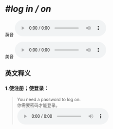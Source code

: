 # ***\#log in / on*** 
英音
<audio src="./media/log in1_AAC.aac" controls="controls"></audio>

美音
<audio src="./media/log in2_AAC.aac" controls="controls"></audio>



  

英文释义
---
### 1.**使注册；使登录：**  

 > You need a password to log on.  
 > 你需要密码才能登录。    
<audio src="./media/log50.aac" controls="controls"></audio>


